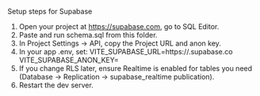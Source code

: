 Setup steps for Supabase

1) Open your project at https://supabase.com, go to SQL Editor.
2) Paste and run schema.sql from this folder.
3) In Project Settings → API, copy the Project URL and anon key.
4) In your app .env, set:
   VITE_SUPABASE_URL=https://<project-ref>.supabase.co
   VITE_SUPABASE_ANON_KEY=<anon-key>
5) If you change RLS later, ensure Realtime is enabled for tables you need (Database → Replication → supabase_realtime publication).
6) Restart the dev server.
